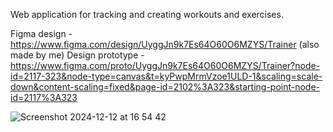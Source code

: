 Web application for tracking and creating workouts and exercises.

Figma design - https://www.figma.com/design/UyggJn9k7Es64O60O6MZYS/Trainer (also made by me)
Design prototype - https://www.figma.com/proto/UyggJn9k7Es64O60O6MZYS/Trainer?node-id=2117-323&node-type=canvas&t=kyPwpMrmVzoe1ULD-1&scaling=scale-down&content-scaling=fixed&page-id=2102%3A323&starting-point-node-id=2117%3A323


![Screenshot 2024-12-12 at 16 54 42](https://github.com/user-attachments/assets/7be2c7e9-cfb6-4b8f-adba-8368ba315a7a)
